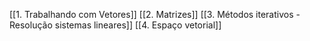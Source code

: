 
[[1. Trabalhando com Vetores]]
[[2. Matrizes]]
[[3. Métodos iterativos - Resolução sistemas lineares]]
[[4. Espaço vetorial]]